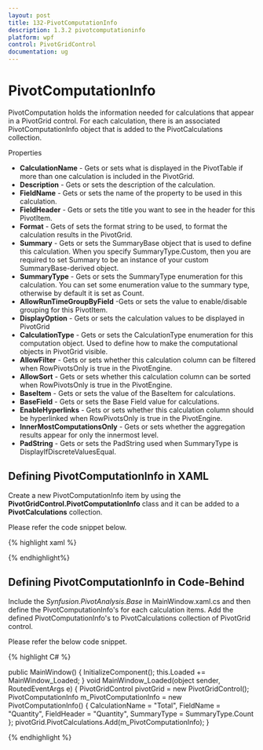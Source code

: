 ```yaml
---
layout: post
title: 132-PivotComputationInfo
description: 1.3.2 pivotcomputationinfo
platform: wpf
control: PivotGridControl
documentation: ug
---
```


# PivotComputationInfo

PivotComputation holds the information needed for calculations that appear in a PivotGrid control. For each calculation, there is an associated PivotComputationInfo object that is added to the PivotCalculations collection. 


Properties 

* **CalculationName** - Gets or sets what is displayed in the PivotTable if more than one calculation is included in the PivotGrid.
* **Description** - Gets or sets the description of the calculation.
* **FieldName** - Gets or sets the name of the property to be used in this calculation.
* **FieldHeader** - Gets or sets the title you want to see in the header for this PivotItem.
* **Format** - Gets of sets the format string to be used, to format the calculation results in the PivotGrid.
* **Summary** - Gets or sets the SummaryBase object that is used to define this calculation. When you specify SummaryType.Custom, then you are required to set Summary to be an instance of your custom SummaryBase-derived object.
* **SummaryType** - Gets or sets the SummaryType enumeration for this calculation. You can set some enumeration value to the summary type, otherwise by default it is set as Count.
* **AllowRunTimeGroupByField** -Gets or sets the value to enable/disable grouping for this PivotItem.
* **DisplayOption** - Gets or sets the calculation values to be displayed in PivotGrid
* **CalculationType** - Gets or sets the CalculationType enumeration for this computation object. Used to define how to make the computational objects in PivotGrid visible.
* **AllowFilter** - Gets or sets whether this calculation column can be filtered when RowPivotsOnly is true in the PivotEngine.
* **AllowSort** - Gets or sets whether this calculation column can be sorted when RowPivotsOnly is true in the PivotEngine.
* **BaseItem** - Gets or sets the value of the BaseItem for calculations.
* **BaseField** - Gets or sets the Base Field value for calculations.
* **EnableHyperlinks** - Gets or sets whether this calculation column should be hyperlinked when RowPivotsOnly is true in the PivotEngine.
* **InnerMostComputationsOnly** - Gets or sets whether the aggregation results appear for only the innermost level.
* **PadString** - Gets or sets the PadString used when SummaryType is DisplayIfDiscreteValuesEqual.

## Defining PivotComputationInfo in XAML

Create a new PivotComputationInfo item by using the **PivotGridControl.PivotComputationInfo** class and it can be added to a **PivotCalculations** collection.

Please refer the code snippet below.

{% highlight xaml %}

<Grid>
    <syncfusion:PivotGridControl Name="pivotGrid" HorizontalAlignment="Left" Margin="131,131,0,0" VerticalAlignment="Top" Height="48" Width="117">
        <syncfusion:PivotGridControl.PivotCalculations>
            <syncfusion:PivotComputationInfo CalculationName="Total" FieldHeader="Quantity" FieldName="Quantity" SummaryType="Count" />
        </syncfusion:PivotGridControl.PivotCalculations>
    </syncfusion:PivotGridControl>
</Grid>

{% endhighlight%}

## Defining PivotComputationInfo in Code-Behind

Include the *Synfusion.PivotAnalysis.Base* in MainWindow.xaml.cs and then define the PivotComputationInfo's for each calculation items. Add the defined PivotComputationInfo's to PivotCalculations collection of PivotGrid control. 

Please refer the below code snippet.

{% highlight C# %}

public MainWindow() {
    InitializeComponent();
    this.Loaded += MainWindow_Loaded;
}
void MainWindow_Loaded(object sender, RoutedEventArgs e) {
    PivotGridControl pivotGrid = new PivotGridControl();
    PivotComputationInfo m_PivotComputationInfo = new PivotComputationInfo() {
        CalculationName = "Total", FieldName = "Quantity", FieldHeader = "Quantity", SummaryType = SummaryType.Count
    };
    pivotGrid.PivotCalculations.Add(m_PivotComputationInfo);
}

{% endhighlight %}


